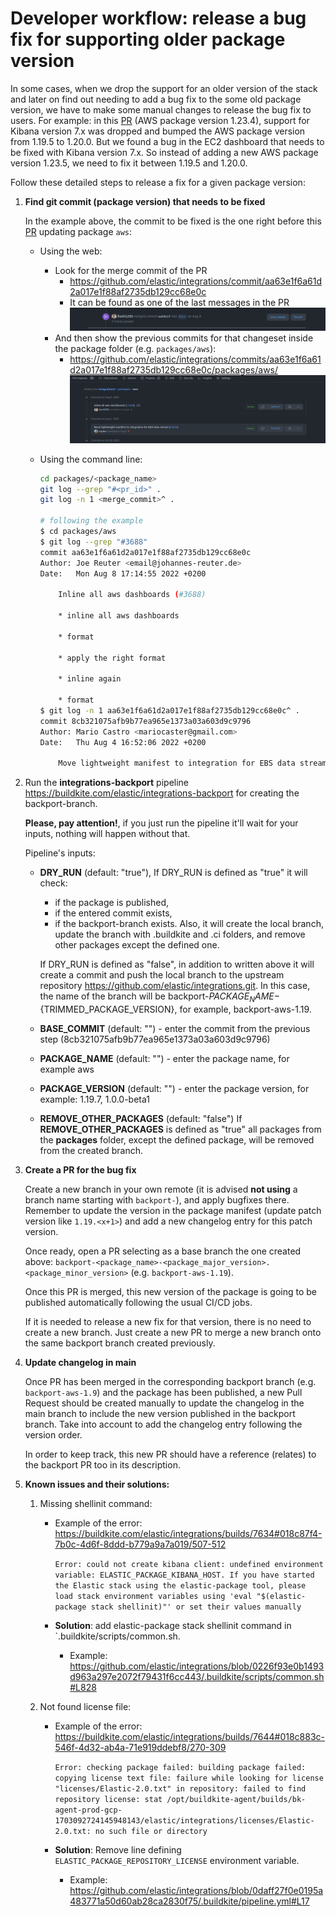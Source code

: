 # Developer workflow: release a bug fix for supporting older package version

In some cases, when we drop the support for an older version of the stack and later on find
out needing to add a bug fix to the some old package version, we have to make some manual changes
to release the bug fix to users. For example: in this [PR](https://github.com/elastic/integrations/pull/3688)
(AWS package version 1.23.4), support for Kibana version 7.x was dropped
and bumped the AWS package version from 1.19.5 to 1.20.0. But we found
a bug in the EC2 dashboard that needs to be fixed with Kibana version 7.x. So instead of
adding a new AWS package version 1.23.5, we need to fix it between 1.19.5 and 1.20.0.

Follow these detailed steps to release a fix for a given package version:

1. **Find git commit (package version) that needs to be fixed**

   In the example above, the commit to be fixed is the one right before this
   [PR](https://github.com/elastic/integrations/pull/3688) updating package `aws`:
    - Using the web:
        - Look for the merge commit of the PR
            - https://github.com/elastic/integrations/commit/aa63e1f6a61d2a017e1f88af2735db129cc68e0c
            - It can be found as one of the last messages in the PR
              ![merged commit](./images/merge_commit_message.png)
        - And then show the previous commits for that changeset inside the package folder (e.g. `packages/aws`):
            - https://github.com/elastic/integrations/commits/aa63e1f6a61d2a017e1f88af2735db129cc68e0c/packages/aws/
              ![commits from package](./images/browse_package_commits.png)
    - Using the command line:

      ```bash
      cd packages/<package_name>
      git log --grep "#<pr_id>" .
      git log -n 1 <merge_commit>^ .

      # following the example
      $ cd packages/aws
      $ git log --grep "#3688"
      commit aa63e1f6a61d2a017e1f88af2735db129cc68e0c
      Author: Joe Reuter <email@johannes-reuter.de>
      Date:   Mon Aug 8 17:14:55 2022 +0200

          Inline all aws dashboards (#3688)

          * inline all aws dashboards

          * format

          * apply the right format

          * inline again

          * format
      $ git log -n 1 aa63e1f6a61d2a017e1f88af2735db129cc68e0c^ .
      commit 8cb321075afb9b77ea965e1373a03a603d9c9796
      Author: Mario Castro <mariocaster@gmail.com>
      Date:   Thu Aug 4 16:52:06 2022 +0200

          Move lightweight manifest to integration for EBS data stream (#3856)
      ```

2. Run the **integrations-backport** pipeline https://buildkite.com/elastic/integrations-backport for creating the backport-branch.

   **Please, pay attention!**, if you just run the pipeline it'll wait for your inputs, nothing will happen without that.

   Pipeline's inputs:

   * **DRY_RUN** (default: "true"),
     If DRY_RUN is defined as "true" it will check:
      - if the package is published,
      - if the entered commit exists,
      - if the backport-branch exists.
     Also, it will create the local branch, update the branch with .buildkite and .ci folders, and remove other packages except the defined one.

     If DRY_RUN is defined as "false", in addition to written above it will create a commit and push the local branch to the upstream repository https://github.com/elastic/integrations.git. In this case, the name of the branch will be backport-${PACKAGE_NAME}-${TRIMMED_PACKAGE_VERSION}, for example, backport-aws-1.19.
   * **BASE_COMMIT** (default: "") - enter the commit from the previous step (8cb321075afb9b77ea965e1373a03a603d9c9796)
   * **PACKAGE_NAME** (default: "") - enter the package name, for example aws
   * **PACKAGE_VERSION** (default: "") - enter the package version, for example: 1.19.7, 1.0.0-beta1
   * **REMOVE_OTHER_PACKAGES** (default: "false")
     If **REMOVE_OTHER_PACKAGES** is defined as "true" all packages from the **packages** folder, except the defined package, will be removed from the created branch.


3. **Create a PR for the bug fix**

   Create a new branch in your own remote (it is advised **not using** a branch name starting with `backport-`), and apply bugfixes there.
   Remember to update the version in the package manifest (update patch version like `1.19.<x+1>`) and add a new changelog entry for this patch version.

   Once ready, open a PR selecting as a base branch the one created above: `backport-<package_name>-<package_major_version>.<package_minor_version>` (e.g. `backport-aws-1.19`).

   Once this PR is merged, this new version of the package is going to be published automatically following the usual CI/CD jobs.

   If it is needed to release a new fix for that version, there is no need to create a new branch. Just create a new PR to merge a
   new branch onto the same backport branch created previously.
   
4. **Update changelog in main**

   Once PR has been merged in the corresponding backport branch (e.g. `backport-aws-1.9`) and the package has been published,
   a new Pull Request should be created manually to update the changelog in the main branch to include the new version published in the backport branch.
   Take into account to add the changelog entry following the version order.

   In order to keep track, this new PR should have a reference (relates) to the backport PR too in its description.

5. **Known issues and their solutions:**

    1. Missing shellinit command:
        - Example of the error: https://buildkite.com/elastic/integrations/builds/7634#018c87f4-7b0c-4d6f-8ddd-b779a9a7a019/507-512

          `Error: could not create kibana client: undefined environment variable: ELASTIC_PACKAGE_KIBANA_HOST. If you have started the Elastic stack using the elastic-package tool, please load stack environment variables using 'eval "$(elastic-package stack shellinit)"' or set their values manually`

        - **Solution**: add elastic-package stack shellinit command in `.buildkite/scripts/common.sh.
            - Example: https://github.com/elastic/integrations/blob/0226f93e0b1493d963a297e2072f79431f6cc443/.buildkite/scripts/common.sh#L828

    2. Not found license file:
        - Example of the error: https://buildkite.com/elastic/integrations/builds/7644#018c883c-546f-4d32-ab4a-71e919ddebf8/270-309

          `Error: checking package failed: building package failed: copying license text file: failure while looking for license "licenses/Elastic-2.0.txt" in repository: failed to find repository license: stat /opt/buildkite-agent/builds/bk-agent-prod-gcp-1703092724145948143/elastic/integrations/licenses/Elastic-2.0.txt: no such file or directory`
        - **Solution**: Remove line defining `ELASTIC_PACKAGE_REPOSITORY_LICENSE` environment variable.
            - Example: https://github.com/elastic/integrations/blob/0daff27f0e0195a483771a50d60ab28ca2830f75/.buildkite/pipeline.yml#L17
